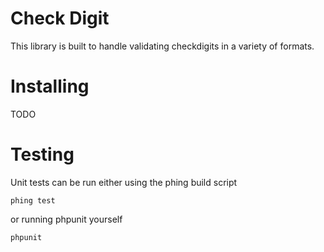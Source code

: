 Check Digit
===========

This library is built to handle validating checkdigits in a variety of formats.

Installing
==========
TODO


Testing
=======
Unit tests can be run either using the phing build script

    phing test

or running phpunit yourself

    phpunit
    